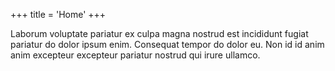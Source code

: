 +++
title = 'Home'
+++

Laborum voluptate pariatur ex culpa magna nostrud est incididunt fugiat
pariatur do dolor ipsum enim. Consequat tempor do dolor eu. Non id id anim anim
excepteur excepteur pariatur nostrud qui irure ullamco.
